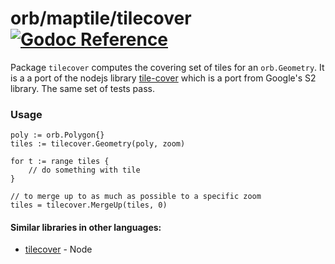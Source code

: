 orb/maptile/tilecover [![Godoc Reference](https://godoc.org/github.com/paulmach/orb/maptile/tilecover?status.png)](https://godoc.org/github.com/paulmach/orb/maptile/tilecover)
=====================

Package `tilecover` computes the covering set of tiles for an `orb.Geometry`.
It is a a port of the nodejs library [tile-cover](https://github.com/mapbox/tile-cover)
which is a port from Google's S2 library. The same set of tests pass.

### Usage

```
poly := orb.Polygon{}
tiles := tilecover.Geometry(poly, zoom)

for t := range tiles {
	// do something with tile
}

// to merge up to as much as possible to a specific zoom
tiles = tilecover.MergeUp(tiles, 0)
```

#### Similar libraries in other languages:

* [tilecover](https://github.com/mapbox/tile-cover) - Node
